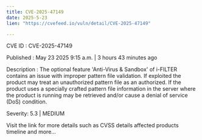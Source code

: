 ```yaml
---
title: CVE-2025-47149
date: 2025-5-23
lien: "https://cvefeed.io/vuln/detail/CVE-2025-47149"

---
```


CVE ID : CVE-2025-47149

Published :  May 23
2025
9:15 a.m. | 3 hours
43 minutes ago

Description : The optional feature 'Anti-Virus & Sandbox' of i-FILTER contains an issue with improper pattern file validation. If exploited
the product may treat an unauthorized pattern file as an authorized. If the product uses a specially crafted pattern file
information in the server where the product is running may be retrieved
and/or cause a denial of service (DoS) condition.

Severity: 5.3 | MEDIUM

Visit the link for more details
such as CVSS details
affected products
timeline
and more...
